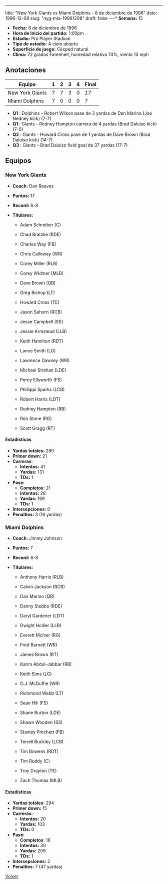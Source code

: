 ---
title: "New York Giants vs Miami Dolphins - 8 de diciembre de 1996"
date: 1996-12-08
slug: "nyg-mia-19961208"
draft: false
---* **Semana:** 15
* **Fecha:** 8 de diciembre de 1996
* **Hora de Inicio del partido:** 1:00pm
* **Estadio:** Pro Player Stadium
* **Tipo de estadio:** A cielo abierto
* **Superficie de juego:** Césped natural
* **Clima:** 72 grados Farenheit, humedad relativa 74%, viento 13 mph




## Anotaciones
| Equipo | 1 | 2 | 3 | 4 | Final |
|--------|---|---|---|---|-------|
| New York Giants  | 7 | 7 | 3 | 0  | 17 |
| Miami Dolphins  | 7 | 0 | 0 | 0  | 7 |
* **Q1** : Dolphins - Robert Wilson pase de 3 yardas de Dan Marino (Joe Nedney kick) (7-7)
* **Q1** : Giants - Rodney Hampton carrera de 4 yardas (Brad Daluiso kick) (7-0)
* **Q2** : Giants - Howard Cross pase de 1 yardas de Dave Brown (Brad Daluiso kick) (14-7)
* **Q3** : Giants - Brad Daluiso field goal de 37 yardas (17-7)


## Equipos


### New York Giants
* **Coach:** Dan Reeves
* **Puntos:** 17
* **Record:** 6-8
* **Titulares:** 

  * Adam Schreiber (C) 

  * Chad Bratzke (RDE) 

  * Charles Way (FB) 

  * Chris Calloway (WR) 

  * Corey Miller (RLB) 

  * Corey Widmer (MLB) 

  * Dave Brown (QB) 

  * Greg Bishop (LT) 

  * Howard Cross (TE) 

  * Jason Sehorn (RCB) 

  * Jesse Campbell (SS) 

  * Jessie Armstead (LLB) 

  * Keith Hamilton (RDT) 

  * Lance Smith (LG) 

  * Lawrence Dawsey (WR) 

  * Michael Strahan (LDE) 

  * Percy Ellsworth (FS) 

  * Phillippi Sparks (LCB) 

  * Robert Harris (LDT) 

  * Rodney Hampton (RB) 

  * Ron Stone (RG) 

  * Scott Gragg (RT) 

#### Estadísticas
* **Yardas totales:** 280
* **Primer down:** 21
* **Carreras:**
  * **Intentos:** 41
  * **Yardas:** 131
  * **TDs:** 1
* **Pase:**
  * **Completos:** 21
  * **Intentos:** 28
  * **Yardas:** 169
  * **TDs:** 1
* **Intercepciones:** 0
* **Penalties:** 3 (16 yardas)

### Miami Dolphins
* **Coach:** Jimmy Johnson
* **Puntos:** 7
* **Record:** 6-8
* **Titulares:** 

  * Anthony Harris (RLB) 

  * Calvin Jackson (RCB) 

  * Dan Marino (QB) 

  * Danny Stubbs (RDE) 

  * Daryl Gardener (LDT) 

  * Dwight Hollier (LLB) 

  * Everett McIver (RG) 

  * Fred Barnett (WR) 

  * James Brown (RT) 

  * Karim Abdul-Jabbar (RB) 

  * Keith Sims (LG) 

  * O.J. McDuffie (WR) 

  * Richmond Webb (LT) 

  * Sean Hill (FS) 

  * Shane Burton (LDE) 

  * Shawn Wooden (SS) 

  * Stanley Pritchett (FB) 

  * Terrell Buckley (LCB) 

  * Tim Bowens (RDT) 

  * Tim Ruddy (C) 

  * Troy Drayton (TE) 

  * Zach Thomas (MLB) 

#### Estadísticas
* **Yardas totales:** 294
* **Primer down:** 15
* **Carreras:**
  * **Intentos:** 20
  * **Yardas:** 103
  * **TDs:** 0
* **Pase:**
  * **Completos:** 16
  * **Intentos:** 30
  * **Yardas:** 209
  * **TDs:** 1
* **Intercepciones:** 2
* **Penalties:** 7 (47 yardas)


[Volver](/historia/1996)
